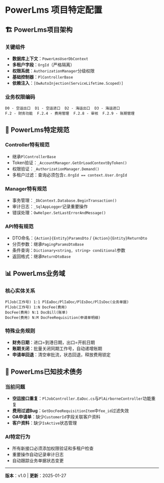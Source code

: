 ﻿# PowerLms 项目特定配置

<!-- PowerLms特有信息，避免与通用规范重复 -->

## 🏗️ PowerLms项目架构

### 关键组件
- **数据库上下文**：`PowerLmsUserDbContext`
- **多租户字段**：`OrgId`（严格隔离）
- **权限系统**：`AuthorizationManager`分级权限
- **基础控制器**：`PlControllerBase`
- **依赖注入**：`[OwAutoInjection(ServiceLifetime.Scoped)]`

### 业务权限编码
```
D0 - 空运出口  D1 - 空运进口  D2 - 海运出口  D3 - 海运进口
F.2 - 财务功能  F.2.4 - 费用管理  F.2.8 - 审核  F.2.9 - 账期管理
```

## 🔧 PowerLms特定规范

### Controller特有规范
- 继承`PlControllerBase`
- Token验证：`_AccountManager.GetOrLoadContextByToken()`
- 权限验证：`_AuthorizationManager.Demand()`
- 多租户过滤：查询必须包含`c.OrgId == context.User.OrgId`

### Manager特有规范
- 事务管理：`_DbContext.Database.BeginTransaction()`
- 审计日志：`_SqlAppLogger`记录重要操作
- 错误处理：`OwHelper.SetLastErrorAndMessage()`

### API特有规范
- DTO命名：`{Action}{Entity}ParamsDto` / `{Action}{Entity}ReturnDto`
- 分页参数：继承`PagingParamsDtoBase`
- 条件查询：`Dictionary<string, string> conditional`参数
- 返回格式：继承`ReturnDtoBase`

## 📊 PowerLms业务域

### 核心实体关系
```
PlJob(工作号) 1:1 PlEaDoc/PlIaDoc/PlEsDoc/PlIsDoc(业务单据)
PlJob(工作号) 1:N DocFee(费用)
DocFee(费用) N:1 DocBill(账单)
DocFee(费用) N:M DocFeeRequisition(申请单明细)
```

### 特殊业务规则
- **财务日期**：进口=到港日期，出口=开航日期
- **账期关闭**：批量关闭同期工作号，自动递增账期
- **申请单回退**：清空审批流，状态回退，释放费用锁定

## 🚨 PowerLms已知技术债务

### 当前问题
- **空运接口重复**：`PlJobController.EaDoc.cs`与`PlAirborneController`功能重复
- **费用过滤Bug**：`GetDocFeeRequisitionItem`中`fee_id`过滤失效
- **OA申请单**：缺少`CustomerId`字段关联客户资料
- **客户资料**：缺少`IsActive`状态管理

### AI特定行为
- 所有新接口必须添加权限验证和多租户检查
- 重要操作自动记录审计日志
- 自动跟踪业务单据状态变更

---
**版本**：v1.0 | **更新**：2025-01-27